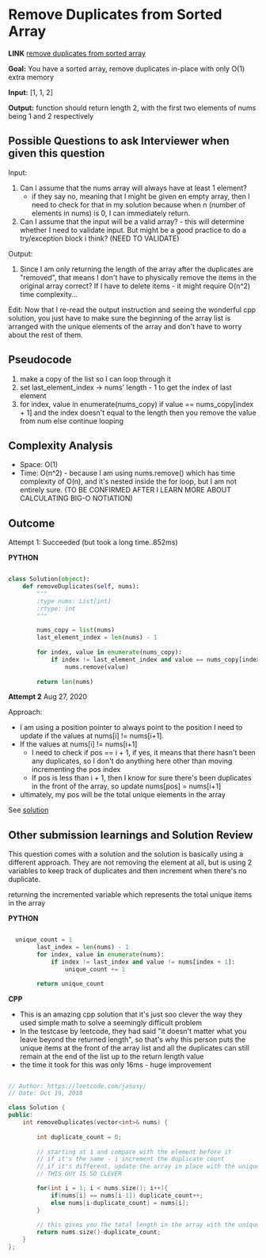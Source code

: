 # Remove Duplicates from Sorted Array
__LINK__ [remove duplicates from sorted array](https://leetcode.com/problems/remove-duplicates-from-sorted-array/)

**Goal:** You have a sorted array, remove duplicates in-place with only O(1) extra memory

**Input:**
[1, 1, 2]

**Output:**
function should return length 2, 
with the first two elements of nums being 1 and 2 respectively


## Possible Questions to ask Interviewer when given this question

Input: 
1. Can I assume that the nums array will always have at least 1 element?
   - if they say no, meaning that I might be given en empty array, then I need to check for that in my solution because when n (number of elements in nums) is 0, I can immediately return.
1. Can I assume that the input will be a valid array? - this will determine whether I need to validate input. But might be a good practice to do a try/exception block i think? (NEED TO VALIDATE)

Output:
1. Since I am only returning the length of the array after the duplicates are "removed", that means I don't have to physically remove the items in the original array correct? If I have to delete items - it might require O(n^2) time complexity...

Edit: Now that I re-read the output instruction and seeing the wonderful cpp solution, you just have to make sure the beginning of the array list is arranged with the unique elements of the array and don't have to worry about the rest of them.

## Pseudocode

1. make a copy of the list so I can loop through it
1. set last_element_index -> nums' length - 1 to get the index of last element
1. for index, value in enumerate(nums_copy)
      if value == nums_copy[index + 1] and the index doesn't equal to the length
        then you remove the value from num 
      else
        continue looping

## Complexity Analysis

* Space: O(1) 
* Time: O(n^2) - because I am using nums.remove() which has time complexity of O(n), and it's nested inside the for loop, but I am not entirely sure. (TO BE CONFIRMED AFTER I LEARN MORE ABOUT CALCULATING BIG-O NOTIATION)

## Outcome

Attempt 1: Succeeded (but took a long time..852ms)

__PYTHON__

```python

class Solution(object):
    def removeDuplicates(self, nums):
        """
        :type nums: List[int]
        :rtype: int
        """

        nums_copy = list(nums)
        last_element_index = len(nums) - 1
        
        for index, value in enumerate(nums_copy):
            if index != last_element_index and value == nums_copy[index + 1]:
                nums.remove(value)
                
        return len(nums)

```

**Attempt 2**
Aug 27, 2020

Approach:
- I am using a position pointer to always point to the position I need to update if the values at nums[i] != nums[i+1].
- If the values at nums[i] != nums[i+1]
  - I need to check if pos == i + 1, if yes, it means that there hasn't been any duplicates, so I don't do anything here other than moving incrementing the pos index
  - If pos is less than i + 1, then I know for sure there's been duplicates in the front of the array, so update nums[pos] = nums[i+1]
- ultimately, my pos will be the total unique elements in the array

See [solution](../solutions/cpp/26_removeDuplicatesFromSortedArray.cpp)

## Other submission learnings and Solution Review

This question comes with a solution and the solution is basically using a different approach.
They are not removing the element at all, but is using 2 variables to keep track of duplicates and then increment when there's no duplicate.

returning the incremented variable which represents the total unique items in the array

__PYTHON__

```python

  unique_count = 1
        last_index = len(nums) - 1
        for index, value in enumerate(nums):
            if index != last_index and value != nums[index + 1]:
                unique_count += 1

        return unique_count
```

__CPP__
- This is an amazing cpp solution that it's just soo clever the way they used simple math to solve a seemingly difficult problem
- In the testcase by leetcode, they had said "it doesn't matter what you leave beyond the returned length", so that's why this person puts the unique items at the front of the array list and all the duplicates can still remain at the end of the list up to the return length value
- the time it took for this was only 16ms - huge improvement

```cpp

// Author: https://leetcode.com/jasusy/
// Date: Oct 19, 2018

class Solution {
public:
    int removeDuplicates(vector<int>& nums) {
        
        int duplicate_count = 0;
        
        // starting at 1 and compare with the element before it
        // if it's the same - i increment the duplicate count
        // if it's different, update the array in place with the unique element
        // THIS GUY IS SO CLEVER

        for(int i = 1; i < nums.size(); i++){
            if(nums[i] == nums[i-1]) duplicate_count++;
            else nums[i-duplicate_count] = nums[i];
        }
    
        // this gives you the total length in the array with the unique items.
        return nums.size()-duplicate_count;
    }
};

```
